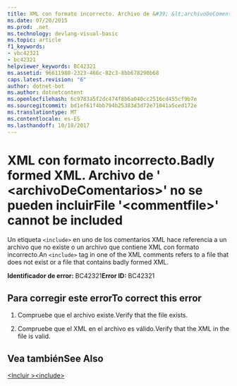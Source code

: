 ```yaml
---
title: XML con formato incorrecto. Archivo de &#39; &lt;archivoDeComentarios&gt;&#39; no se pueden incluir
ms.date: 07/20/2015
ms.prod: .net
ms.technology: devlang-visual-basic
ms.topic: article
f1_keywords:
- vbc42321
- bc42321
helpviewer_keywords: BC42321
ms.assetid: 96611980-2323-466c-82c3-8bb678290b68
caps.latest.revision: "6"
author: dotnet-bot
ms.author: dotnetcontent
ms.openlocfilehash: 6c9783a5f2dc474f8b6a040cc2516cd455cf9b7e
ms.sourcegitcommit: bd1ef61f4bb794b25383d3d72e71041a5ced172e
ms.translationtype: MT
ms.contentlocale: es-ES
ms.lasthandoff: 10/18/2017
---
```

# <a name="badly-formed-xml-file-39ltcommentfilegt39-cannot-be-included"></a><span data-ttu-id="f3b7f-103">XML con formato incorrecto.</span><span class="sxs-lookup"><span data-stu-id="f3b7f-103">Badly formed XML.</span></span> <span data-ttu-id="f3b7f-104">Archivo de &#39; &lt;archivoDeComentarios&gt;&#39; no se pueden incluir</span><span class="sxs-lookup"><span data-stu-id="f3b7f-104">File &#39;&lt;commentfile&gt;&#39; cannot be included</span></span>
<span data-ttu-id="f3b7f-105">Un etiqueta `<include>` en uno de los comentarios XML hace referencia a un archivo que no existe o un archivo que contiene XML con formato incorrecto.</span><span class="sxs-lookup"><span data-stu-id="f3b7f-105">An `<include>` tag in one of the XML comments refers to a file that does not exist or a file that contains badly formed XML.</span></span>  
  
 <span data-ttu-id="f3b7f-106">**Identificador de error:** BC42321</span><span class="sxs-lookup"><span data-stu-id="f3b7f-106">**Error ID:** BC42321</span></span>  
  
## <a name="to-correct-this-error"></a><span data-ttu-id="f3b7f-107">Para corregir este error</span><span class="sxs-lookup"><span data-stu-id="f3b7f-107">To correct this error</span></span>  
  
1.  <span data-ttu-id="f3b7f-108">Compruebe que el archivo existe.</span><span class="sxs-lookup"><span data-stu-id="f3b7f-108">Verify that the file exists.</span></span>  
  
2.  <span data-ttu-id="f3b7f-109">Compruebe que el XML en el archivo es válido.</span><span class="sxs-lookup"><span data-stu-id="f3b7f-109">Verify that the XML in the file is valid.</span></span>  
  
## <a name="see-also"></a><span data-ttu-id="f3b7f-110">Vea también</span><span class="sxs-lookup"><span data-stu-id="f3b7f-110">See Also</span></span>  
 [<span data-ttu-id="f3b7f-111">\<Incluir ></span><span class="sxs-lookup"><span data-stu-id="f3b7f-111">\<include></span></span>](../../visual-basic/language-reference/xmldoc/include.md)
